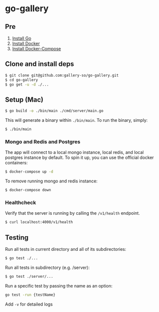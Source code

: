 # go-gallery

## Pre

1. [Install Go](https://golang.org/doc/install)
2. [Install Docker](https://www.docker.com/products/docker-desktop)
3. [Install Docker-Compose](https://docs.docker.com/compose/install/)

## Clone and install deps

```bash
$ git clone git@github.com:gallery-so/go-gallery.git
$ cd go-gallery
$ go get -u -d ./...
```

## Setup (Mac)

```bash
$ go build -o ./bin/main ./cmd/server/main.go
```

This will generate a binary within `./bin/main`. To run the binary, simply:

```bash
$ ./bin/main
```

### Mongo and Redis and Postgres

The app will connect to a local mongo instance, local redis, and local postgres instance by default. To spin it up, you can use the official docker containers:

```bash
$ docker-compose up -d
```

To remove running mongo and redis instance:

```bash
$ docker-compose down
```

### Healthcheck

Verify that the server is running by calling the `/v1/health` endpoint.

```bash
$ curl localhost:4000/v1/health
```

## Testing

Run all tests in current directory and all of its subdirectories:

```bash
$ go test ./...
```

Run all tests in subdirectory (e.g. /server):

```bash
$ go test ./server/...
```

Run a specific test by passing the name as an option:

```bash
go test -run {testName}
```

Add `-v` for detailed logs
